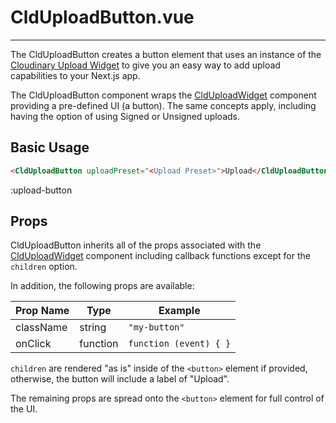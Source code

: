 # CldUploadButton.vue

---

The CldUploadButton creates a button element that uses an instance of the [Cloudinary Upload Widget](https://cloudinary.com/documentation/upload_widget) to give you an easy way to add upload capabilities to your Next.js app.

The CldUploadButton component wraps the [CldUploadWidget](/components/clduploadwidget) component providing a pre-defined UI (a button). The same concepts apply, including having the option of using Signed or Unsigned uploads.

## Basic Usage

```html
<CldUploadButton uploadPreset="<Upload Preset>">Upload</CldUploadButton>
```

:upload-button

## Props

CldUploadButton inherits all of the props associated with the [CldUploadWidget](/components/clduploadwidget) component including callback functions except for the `children` option.

In addition, the following props are available:

| Prop Name | Type     | Example                |
| --------- | -------- | ---------------------- |
| className | string   | `"my-button"`          |
| onClick   | function | `function (event) { }` |

`children` are rendered "as is" inside of the `<button>` element if provided, otherwise, the button will include a label of "Upload".

The remaining props are spread onto the `<button>` element for full control of the UI.

